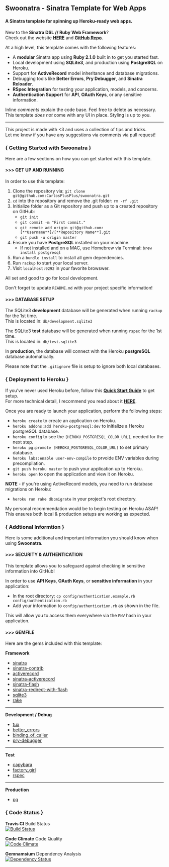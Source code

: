 ## Swoonatra - Sinatra Template for Web Apps

#### A Sinatra template for spinning up Heroku-ready web apps.
 
New to the **Sinatra DSL // Ruby Web Framework**?  
Check out the website **[HERE](http://www.sinatrarb.com/)** and **[GitHub Repo](https://github.com/sinatra/sinatra)**.

At a high level, this template comes with the following features:  

- A **modular** Sinatra app using **Ruby 2.1.0** built in to get you started fast. 
- Local development using **SQLite3**, and production using **PostgreSQL** on Heroku.
- Support for **ActiveRecord** model inheritance and database migrations.
- Debugging tools like **Better Errors**, **Pry Debugger**, and **Sinatra Reloader**.
- **RSpec Integration** for testing your application, models, and concerns.
- **Authentication Support** for **API**, **OAuth Keys**, or any sensitive information.

Inline *comments* explain the code base. Feel free to delete as necessary.  
This template *does not* come with any UI in place. Styling is up to you.

---

This project is made with <3 and uses a collection of tips and tricks.  
Let me know if you have any suggestions via comments via pull request!

### { Getting Started with Swoonatra }

Here are a few sections on how you can get started with this template.

#### >>> GET UP AND RUNNING

In order to use this template:

1.  Clone the repository via: `git clone git@github.com:CarlosPlusPlus/swoonatra.git`
2.  `cd` into the repository and remove the .git folder: `rm -rf .git`
3.  Initialize folder as a Git repository and push up to a created repository on GitHub:
	- `git init`
	- `git commit -m "First commit."`
	- `git remote add origin git@github.com:[**Username**]/[**Repository Name**].git`
	- `git push -u origin master`
4.  Ensure you have **PostgreSQL** installed on your machine.
	- If not installed and on a MAC, use Homebrew via Terminal: `brew install postgresql`
5. Run a `bundle install` to install all gem dependencies.
6. Run `rackup` to start your local server.
7. Visit `localhost:9292` in your favorite browswer.

All set and good to go for local development.

Don't forget to update `README.md` with your project specific information!

#### >>> DATABASE SETUP

The SQLite3 **development** database will be generated when running `rackup` for the 1st time.  
This is located in: `db/development.sqlite3`

The SQLite3 **test** database will be generated when running `rspec` for the 1st time.  
This is located in: `db/test.sqlite3`

In **production**, the database will connect with the Heroku **postgreSQL** database automatically.

Please note that the `.gitignore` file is setup to ignore both local databases.

### { Deployment to Heroku }
 
If you've never used Heroku before, follow this **[Quick Start Guide](https://devcenter.heroku.com/articles/quickstart)** to get setup.  
For more technical detail, I recommend you read about it **[HERE](https://devcenter.heroku.com/articles/getting-started-with-ruby)**. 

Once you are ready to launch your application, perform the following steps:

- `heroku create` to create an application on Heroku.
- `heroku addons:add heroku-postgresql:dev` to initialize a Heroku postgreSQL database.
- `heroku config` to see the `[HEROKU_POSTGRESQL_COLOR_URL]`, needed for the next step.
- `heroku pg:promote [HEROKU_POSTGRESQL_COLOR_URL]` to set primary database.
- `heroku labs:enable user-env-compile` to prvoide ENV variables during precompilation.
- `git push heroku master` to push your application up to Heroku.
- `heroku open` to open the application and view it on Heroku.

**NOTE** - if you're using ActiveRecord models, you need to run database migrations on Heroku:  

- `heroku run rake db:migrate` in your project's root directory.

My personal recommendation would be to begin testing on Heroku ASAP!  
This ensures both local & production setups are working as expected.


### { Addtional Informtion }

Here is some additional and important information you should know when using **Swoonatra**.

#### >>> SECURITY & AUTHENTICATION

This template allows you to safeguard against checking in sensitive information into GitHub!  

In order to use **API Keys**, **OAuth Keys**, or **sensitive information** in your application:

- In the root directory: `cp config/authentication.example.rb config/authentication.rb`
- Add your information to `config/authentication.rb` as shown in the file.

This will allow you to access them everywhere via the `ENV` hash in your application.


#### >>> GEMFILE

Here are the gems included with this template:

**Framework**  

- [sinatra](http://www.sinatrarb.com/)
- [sinatra-contrib](https://github.com/sinatra/sinatra-contrib)
- [activerecord](http://guides.rubyonrails.org/active_record_querying.html)
- [sinatra-activerecord](https://github.com/bmizerany/sinatra-activerecord)
- [sinatra-flash](https://github.com/SFEley/sinatra-flash)
- [sinatra-redirect-with-flash](https://github.com/vast/sinatra-redirect-with-flash)
- [sqlite3](https://github.com/luislavena/sqlite3-ruby)
- [rake](http://rake.rubyforge.org/)

---

**Development / Debug**  

- [tux](https://github.com/cldwalker/tux)
- [better_errors](https://github.com/charliesome/better_errors)
- [binding_of_caller](https://github.com/banister/binding_of_caller)
- [pry-debugger](https://github.com/nixme/pry-debugger)

---

**Test**

- [capybara](www.test.com)
- [factory_girl](www.test.com)
- [rspec](www.test.com)

---

**Production**  

- [pg](https://github.com/ged/ruby-pg)

### { Code Status }

**Travis CI** Build Status  
[![Build Status](https://travis-ci.org/CarlosPlusPlus/swoonatra.png?branch=master)](https://travis-ci.org/CarlosPlusPlus/swoonatra)  

**Code Climate** Code Quality  
[![Code Climate](https://codeclimate.com/github/CarlosPlusPlus/swoonatra.png)](https://codeclimate.com/github/CarlosPlusPlus/swoonatra)

**Gemnamsium** Dependency Analysis  
[![Dependency Status](https://gemnasium.com/CarlosPlusPlus/swoonatra.png)](https://gemnasium.com/CarlosPlusPlus/swoonatra)
